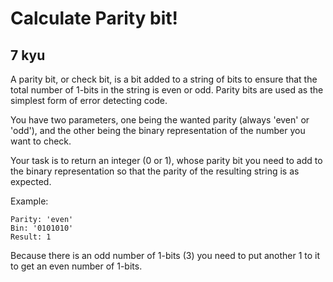 # Calculate Parity bit!
## 7 kyu

A parity bit, or check bit, is a bit added to a string of bits to ensure that the total number of 1-bits in the string is even or odd. Parity bits are used as the simplest form of error detecting code.

You have two parameters, one being the wanted parity (always 'even' or 'odd'), and the other being the binary representation of the number you want to check.

Your task is to return an integer (0 or 1), whose parity bit you need to add to the binary representation so that the parity of the resulting string is as expected.

Example:
```
Parity: 'even'
Bin: '0101010'
Result: 1
```
Because there is an odd number of 1-bits (3) you need to put another 1 to it to get an even number of 1-bits.
